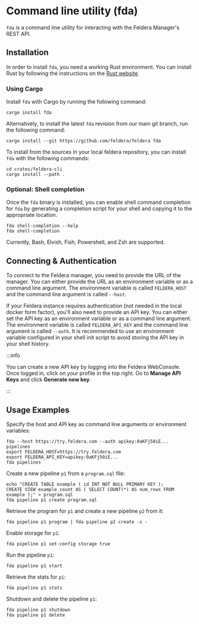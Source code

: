 # Command line utility (fda)

`fda` is a command line utility for interacting with the Feldera Manager's REST API.

## Installation

In order to install `fda`, you need a working Rust environment. You can install Rust by following the instructions on
the [Rust website](https://www.rust-lang.org/tools/install).

### Using Cargo

Install `fda` with Cargo by running the following command:

```commandline
cargo install fda
```

Alternatively, to install the latest `fda` revision from our main git branch, run the following command:

```commandline
cargo install --git https://github.com/feldera/feldera fda
```

To install from the sources in your local feldera repository, you can install `fda` with the
following commands:

```commandline
cd crates/feldera-cli
cargo install --path .
```

### Optional: Shell completion

Once the `fda` binary is installed, you can enable shell command completion for `fda` by generating a completion script
for your shell and copying it to the appropriate location.

```commandline
fda shell-completion --help
fda shell-completion
```

Currently, Bash, Elvish, Fish, Powershell, and Zsh are supported.

## Connecting & Authentication

To connect to the Feldera manager, you need to provide the URL of the manager. You can either provide the URL as an
environment variable or as a command line argument. The environment variable is called `FELDERA_HOST` and the
command line argument is called `--host`.

If your Feldera instance requires authentication (not needed in the local docker form factor), you'll also need to 
provide an API key. You can either set the API key as an environment variable or as a command line argument.
The environment variable is called `FELDERA_API_KEY` and the command line argument is called `--auth`.
It is recommended to use an environment variable configured in your shell init script to avoid storing the API
key in your shell history.

:::info

You can create a new API key by logging into the Feldera WebConsole. Once logged in, click on your profile in the top
right. Go to **Manage API Keys** and click **Generate new key**.

:::

## Usage Examples

Specify the host and API key as command line arguments or environment variables:

```commandline
fda --host https://try.feldera.com --auth apikey:0aKFj50iE... pipelines
export FELDERA_HOST=https://try.feldera.com
export FELDERA_API_KEY=apikey:0aKFj50iE...
fda pipelines
```

Create a new pipeline `p1` from a `program.sql` file:
```commandline
echo "CREATE TABLE example ( id INT NOT NULL PRIMARY KEY );
CREATE VIEW example_count AS ( SELECT COUNT(*) AS num_rows FROM example );" > program.sql
fda pipeline p1 create program.sql
```

Retrieve the program for `p1` and create a new pipeline `p2` from it:
```commandline
fda pipeline p1 program | fda pipeline p2 create -s -
```

Enable storage for `p1`:
```commandline
fda pipeline p1 set-config storage true
```

Run the pipeline `p1`:
```commandline
fda pipeline p1 start
```

Retrieve the stats for `p1`:
```commandline
fda pipeline p1 stats
```

Shutdown and delete the pipeline `p1`:
```commandline
fda pipeline p1 shutdown
fda pipeline p1 delete
```
